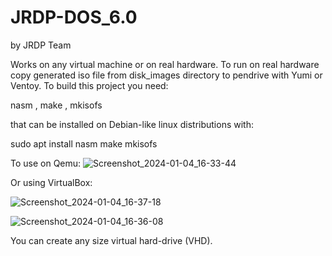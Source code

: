 # JRDP-DOS_6.0
by JRDP Team

Works on any virtual machine or on real hardware.
To run on real hardware copy generated iso file from disk_images directory to pendrive with Yumi or Ventoy.
To build this project you need:

nasm , make , mkisofs

that can be installed on Debian-like linux distributions with:

sudo apt install nasm make mkisofs

To use on Qemu:
![Screenshot_2024-01-04_16-33-44](https://github.com/JRDPCN/JRDP-DOS_6.0/assets/136267216/ee64bdf8-2117-48b7-b23d-199f9c2b31d6)

Or using VirtualBox:

![Screenshot_2024-01-04_16-37-18](https://github.com/JRDPCN/JRDP-DOS_6.0/assets/136267216/ee2f1231-68a0-4f69-ad73-4504bf151371)

![Screenshot_2024-01-04_16-36-08](https://github.com/JRDPCN/JRDP-DOS_6.0/assets/136267216/e32659a9-0894-41b4-b0aa-ef657b1cd19d)

You can create any size virtual hard-drive (VHD).
